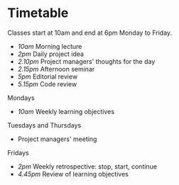 # Timetable

Classes start at 10am and end at 6pm Monday to Friday. 

* *10am* Morning lecture
* *2pm* Daily project idea
* *2.10pm* Project managers' thoughts for the day
* *2.15pm* Afternoon seminar
* *5pm* Editorial review
* *5.15pm* Code review

Mondays
* *10am* Weekly learning objectives

Tuesdays and Thursdays
* Project managers' meeting

Fridays
* *2pm* Weekly retrospective: stop, start, continue
* *4.45pm* Review of learning objectives



